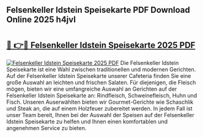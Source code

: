 ## Felsenkeller Idstein Speisekarte PDF Download Online 2025 h4jvI

# <h2><a href="http://gc7eaf8.nevu.top/?p=Felsenkeller+Idstein+Speisekarte">🔗 👉🔴 Felsenkeller Idstein Speisekarte 2025 PDF</a></h2>

[![Felsenkeller Idstein Speisekarte 2025 PDF](https://i.imgur.com/dBaPXMq.png)](http://gc7eaf8.nevu.top/?p=Felsenkeller+Idstein+Speisekarte)
Die Felsenkeller Idstein Speisekarte ist eine Wahl zwischen traditionellen und modernen Gerichten. Auf der Felsenkeller Idstein Speisekarte unserer Cafeteria finden Sie eine große Auswahl an leichten und frischen Salaten. Für diejenigen, die Fleisch mögen, bieten wir eine umfangreiche Auswahl an Gerichten auf der Felsenkeller Idstein Speisekarte an: Rindfleisch, Schweinefleisch, Huhn und Fisch. Unseren Auserwählten bieten wir Gourmet-Gerichte wie Schaschlik und Steak an, die auf einem Holzfeuer zubereitet werden. In jedem Fall ist unser Team bereit, Ihnen bei der Auswahl der Speisen auf der Felsenkeller Idstein Speisekarte zu helfen und Ihnen einen komfortablen und angenehmen Service zu bieten.
